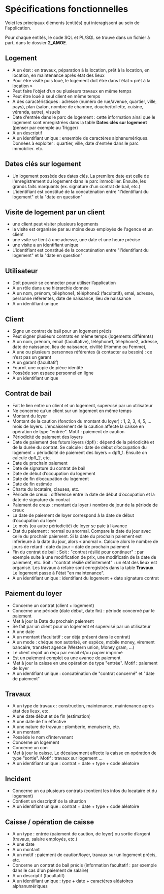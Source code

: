 # Spécifications fonctionnelles

Voici les principaux éléments (entités) qui interagissent au sein de l'application.

Pour chaque entités, le code SQL et PL/SQL se trouve dans un fichier à part, dans le dossier __2_AMOE__.

## Logement
-	A un état : en travaux, péparation à la location, prêt à la location, en location, en maintenance après état des lieux
-	Pour être visité puis loué, le logement doit être dans l’état « prêt à la location »
-	Peut faire l’objet d’un ou plusieurs travaux en même temps
-	Peut être loué à seul client en même temps
-	A des caractéristiques : adresse (numéro de rue/avenue, quartier, ville, pays), plan (salon, nombre de chambre, douche/toilette, cuisine, véranda, autre), visuels
-	Date d'entrée dans le parc de logement : cette information ainsi que le logement sont enregistrées dans la table __Dates clés sur logement__ (penser par exemple au Trigger)
-	A un descriptif
- A un identifiant unique : ensemble de caractères alphanumériques. Données à exploiter : quartier, ville, date d'entrée dans le parc immobilier. etc.

## Dates clés sur logement
-	Un logement possède des dates clés. La première date est celle de l'enregistrement du logement dans le parc immobilier. Ensuite, les grands faits marquants (ex. signature d'un contrat de bail, etc.)
- L'identifiant est constitué de la concaténation entre "l'identifiant du logement" et la "date en question"

## Visite de logement par un client
- une client peut visiter plusieurs logements
- la visite est organisée par au moins deux employés de l'agence et un client
- une vsite se tient à une adresse, une date et une heure précise
- une visite a un identifiant unique
- L'identifiant est constitué de la concaténation entre "l'identifiant du logement" et la "date en question"

## Utilisateur	
-	Doit pouvoir se connecter pour utiliser l’application
-	A un rôle dans une hiérarchie donnée
-	A un nom, prénom, téléphone1, téléphone2 (facultatif), emai, adresse, personne référentes, date de naissance, lieu de naissance
-	A un identifiant unique

## Client	
-	Signe un contrat de bail pour un logement précis
-	Peut signer plusieurs contrats en même temps (logements différents)
-	A un nom, prénom, email (facultative), téléphone1, téléphone2, adresse, date de naissance, lieu de naissance, civilité (Homme ou Femme), 
-	A une ou plusieurs personnes référentes (à contacter au besoin) : ce n’est pas un garant
-	A un garant (facultatif)
-	Fournit une copie de pièce identité
-	Possède son espace personnel en ligne
- A un identifiant unique

## Contrat de bail	
-	Fait le lien entre un client et un logement, supervisé par un utilisateur
-	Ne concerne qu’un client sur un logement en même temps
-	Montant du loyer
-	Montant de la caution (fonction du montant du loyer) : 1, 2, 3, 4, 5, … mois de loyers. L'encaissement de la caution affecte la caisse en opération de type "entrée". Motif : paiement de caution
-	Périodicité de paiement des loyers
-	Date de paiement des futurs loyers (dpfl) : dépend de la périodicité et de la durée du contrat. Se calcule : date de début d’occupation du logement + périodicité de paiement des loyers = dpfl_1. Ensuite on calcule dpfl_2, etc.
-	Date du prochain paiement
-	Date de signature du contrat de bail
-	Date de début d’occupation du logement
-	Date de fin d’occupation du logement
-	Date de fin estimée
-	Charte du locataire, clauses, etc.
-	Période de creux : différence entre la date de début d’occupation et la date de signature du contrat
-	Paiement de creux : montant du loyer / nombre de jour de la période de creux
-	La date de paiement de loyer correspond à la date de début d’occupation du loyer
-	Le mois (ou autre périodicité) de loyer se paie à l’avance
-	Etat du paiement : normal ou anormal. Compare la date du jour avec celle du prochain paiement. Si la date du prochain paiement est inférieure à la date du jour, alors « anomal ». Calcule alors le nombre de jours de retard : date du jour – date de prochain paiement
-	Fin du contrat de bail :
  Soit : "contrat résilié pour continuer" : par exemple suite à une modification de prix, une modificatin de la date de paiement, etc.
 	Soit : "contrat résilié définitement" : un état des lieux est organisé. Les travaux à refaire sont enregistrés dans la table __Travaux__. Le logement passe à l'état "en maintenance".
- A un identifiant unique : identifiant du logement + date signature contrat

## Paiement du loyer
-	Concerne un contrat (client + logement)
-	Concerne une période (date début, date fin) : période concerné par le paiement
-	Met à jour la Date du prochain paiement
-	Se fait par un client pour un logement et supervisé par un utilisateur
-	A une date
-	A un montant (facultatif : car déjà présent dans le contrat)
-	A un mode : chèque non autorisé, en espèce, mobile money, virement bancaire, transfert agence (Western union, Money gram, …)
-	Le client reçoit un reçu par email et/ou papier imprimé
-	Est un paiement complet ou une avance de paiement
-	Met à jour la caisse en une opération de type "entrée". Motif : paiement de loyer
-	A un identifiant unique : concaténation de "contrat concerné" et "date de paiement"

## Travaux	
-	A un type de travaux : construction, maintenance, maintenance après état des lieux, etc.
-	A une date début et de fin (estimation)
-	A une date de fin effective
-	A une nature de travaux : plomberie, menuiserie, etc.
-	A un montant
-	Possède le nom d'intervenant
-	Concerne un logement
-	Concerne un con
-	Met à jour la caisse. Le décaissement affecte la caisse en opération de type "sortie". Motif : travaux sur logement ...
-	A un identifiant unique : contrat + date + type + code aléatoire

## Incident	
-	Concerne un ou plusieurs contrats (contient les infos du locataire et du logement)
-	Contient un descriptif de la situation
-	A un identifiant unique : contrat + date + type + code aléatoire

<!-- Liste des impayés -->

## Caisse / opération de caisse
-	A un type : entrée (paiement de caution, de loyer) ou sortie d’argent (travaux, salaire employés, etc.)
-	A une date
-	A un montant
-	A un motif : paiement de caution/loyer, travaux sur un logement précis, etc.
-	Concerne un contrat de bail précis (information facultatif : par exemple dans le cas d'un paiement de salaire)
-	A un descriptif (facultatif)
-	A un identifiant unique : type + date + caractères aléatoires alphanumériques

<!-- Généralités :
-	Chaque document édité contient la date du jour de l’édition
-	Tenir à jour une liste de client en défaut de paiement. Un code tourne chaque nuit : parcourir tous les contrats et alimenter la base de données (table) des client en défaut de paiement. Date du prochain paiement…
- Le changement du montant de loyer, de périodicité de paiement font l'objet d'un nouveau contrat.
-->
